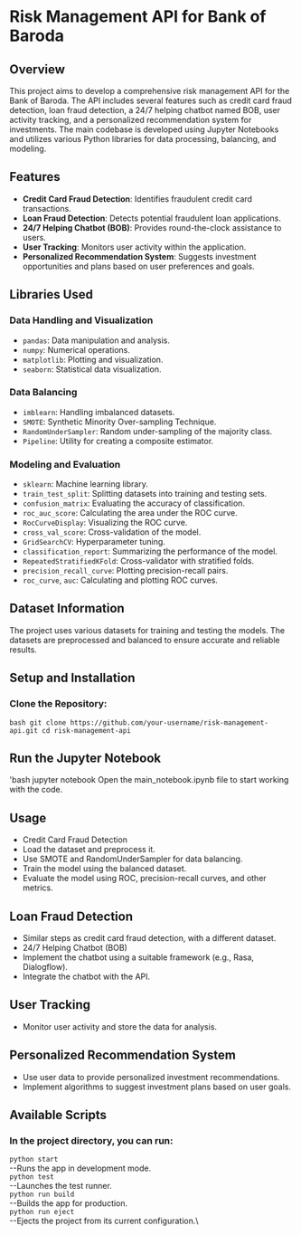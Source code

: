# Risk Management API for Bank of Baroda

## Overview

This project aims to develop a comprehensive risk management API for the Bank of Baroda. The API includes several features such as credit card fraud detection, loan fraud detection, a 24/7 helping chatbot named BOB, user activity tracking, and a personalized recommendation system for investments. The main codebase is developed using Jupyter Notebooks and utilizes various Python libraries for data processing, balancing, and modeling.

## Features

- **Credit Card Fraud Detection**: Identifies fraudulent credit card transactions.
- **Loan Fraud Detection**: Detects potential fraudulent loan applications.
- **24/7 Helping Chatbot (BOB)**: Provides round-the-clock assistance to users.
- **User Tracking**: Monitors user activity within the application.
- **Personalized Recommendation System**: Suggests investment opportunities and plans based on user preferences and goals.

## Libraries Used

### Data Handling and Visualization
- `pandas`: Data manipulation and analysis.
- `numpy`: Numerical operations.
- `matplotlib`: Plotting and visualization.
- `seaborn`: Statistical data visualization.

### Data Balancing
- `imblearn`: Handling imbalanced datasets.
- `SMOTE`: Synthetic Minority Over-sampling Technique.
- `RandomUnderSampler`: Random under-sampling of the majority class.
- `Pipeline`: Utility for creating a composite estimator.

### Modeling and Evaluation
- `sklearn`: Machine learning library.
- `train_test_split`: Splitting datasets into training and testing sets.
- `confusion_matrix`: Evaluating the accuracy of classification.
- `roc_auc_score`: Calculating the area under the ROC curve.
- `RocCurveDisplay`: Visualizing the ROC curve.
- `cross_val_score`: Cross-validation of the model.
- `GridSearchCV`: Hyperparameter tuning.
- `classification_report`: Summarizing the performance of the model.
- `RepeatedStratifiedKFold`: Cross-validator with stratified folds.
- `precision_recall_curve`: Plotting precision-recall pairs.
- `roc_curve`, `auc`: Calculating and plotting ROC curves.

## Dataset Information

The project uses various datasets for training and testing the models. The datasets are preprocessed and balanced to ensure accurate and reliable results.

## Setup and Installation

### Clone the Repository:
`bash
git clone https://github.com/your-username/risk-management-api.git
cd risk-management-api`


## Run the Jupyter Notebook
'bash
jupyter notebook
Open the main_notebook.ipynb file to start working with the code.

## Usage
- Credit Card Fraud Detection
- Load the dataset and preprocess it.
- Use SMOTE and RandomUnderSampler for data balancing.
- Train the model using the balanced dataset.
- Evaluate the model using ROC, precision-recall curves, and other metrics.
## Loan Fraud Detection
- Similar steps as credit card fraud detection, with a different dataset.
- 24/7 Helping Chatbot (BOB)
- Implement the chatbot using a suitable framework (e.g., Rasa, Dialogflow).
- Integrate the chatbot with the API.
## User Tracking
- Monitor user activity and store the data for analysis.
## Personalized Recommendation System
- Use user data to provide personalized investment recommendations.
- Implement algorithms to suggest investment plans based on user goals.
## Available Scripts
### In the project directory, you can run:

 `python start `\
--Runs the app in development mode.\
 `python test `\
--Launches the test runner.\
 `python run build `\
--Builds the app for production.\
 `python run eject `\
--Ejects the project from its current configuration.\

